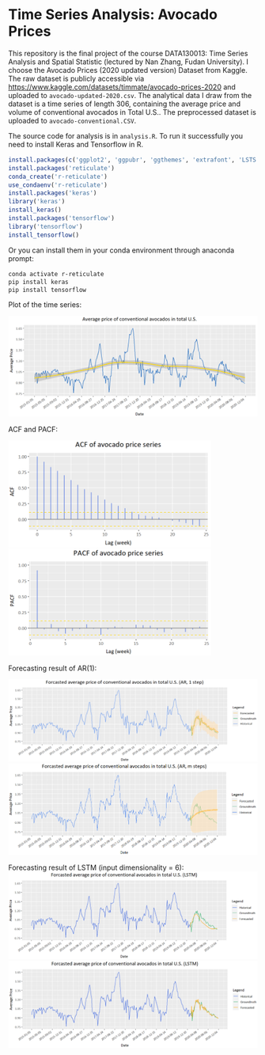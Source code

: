 # Time Series Analysis: Avocado Prices
This repository is the final project of the course DATA130013: Time Series Analysis and Spatial Statistic (lectured by Nan Zhang, Fudan University).
I choose the Avocado Prices (2020 updated version) Dataset from Kaggle. The raw dataset is publicly accessible via <https://www.kaggle.com/datasets/timmate/avocado-prices-2020> and uploaded to  ```avocado-updated-2020.csv```. The analytical data I draw from the dataset is a time series of length 306, containing the average price and
volume of conventional avocados in Total U.S.. The preprocessed dataset is uploaded to ```avocado-conventional.CSV```.

The source code for analysis is in ```analysis.R```. To run it successfully you need to install Keras and Tensorflow in R.
```r
install.packages(c('ggplot2', 'ggpubr', 'ggthemes', 'extrafont', 'LSTS'))
install.packages('reticulate')
conda_create('r-reticulate')
use_condaenv('r-reticulate')
install.packages('keras')
library('keras')
install_keras()
install.packages('tensorflow')
library('tensorflow')
install_tensorflow()
```

Or you can install them in your conda environment through anaconda prompt:
```
conda activate r-reticulate
pip install keras
pip install tensorflow
```

Plot of the time series:

![avatar](figs/tsplot.png)

ACF and PACF:
<p>
  <img src='figs/acf.png' width='410'/><img src='figs/pacf.png' width='410'/>
</p>

Forecasting result of AR(1):

![avatar](figs/arpred1.png)
![avatar](figs/arpred2.png)

Forecasting result of LSTM (input dimensionality = 6):
![avatar](figs/lstm1.png)
![avatar](figs/lstm2.png)
